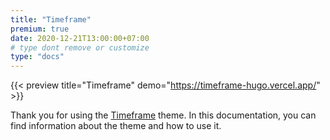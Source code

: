```yaml
---
title: "Timeframe"
premium: true
date: 2020-12-21T13:00:00+07:00
# type dont remove or customize
type: "docs"
---
```


{{< preview title="Timeframe" demo="https://timeframe-hugo.vercel.app/" >}}

Thank you for using the [Timeframe](https://gethugothemes.com/products/timeframe/) theme. In this documentation, you can find information about the theme and how to use it.
